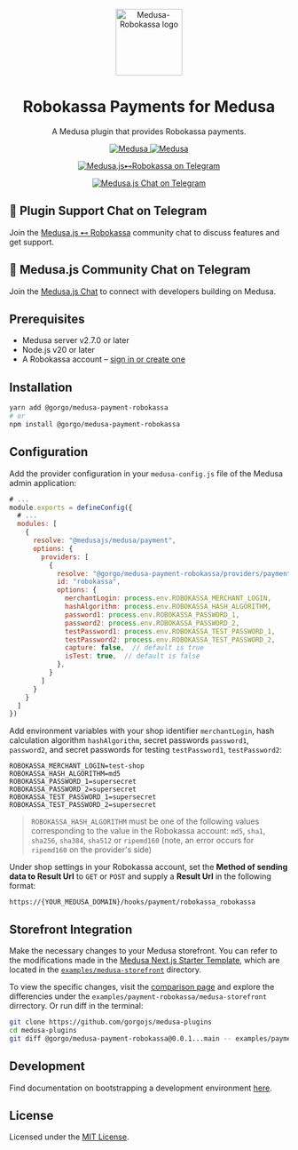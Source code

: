 <p align="center">
  <a href="https://www.medusajs.com">
    <picture>
      <source media="(prefers-color-scheme: dark)" srcset="https://github.com/user-attachments/assets/119f3faf-da2e-476e-bf08-6e557de689b6">
      <source media="(prefers-color-scheme: light)" srcset="https://github.com/user-attachments/assets/119f3faf-da2e-476e-bf08-6e557de689b6">
      <img alt="Medusa-Robokassa logo" src="https://github.com/user-attachments/assets/119f3faf-da2e-476e-bf08-6e557de689b6" height="120">
    </picture>
  </a>
  
</p>

<h1 align="center">
Robokassa Payments for Medusa
</h1>

<p align="center">
A Medusa plugin that provides Robokassa payments.
</p>

<p align="center">
  <a href="https://medusajs.com">
    <img src="https://img.shields.io/badge/Medusa-^2.7.0-blue?logo=medusa" alt="Medusa" />
  </a>
  <a href="https://medusajs.com">
    <img src="https://img.shields.io/badge/Tested_with_Medusa-v2.9.0-green?logo=checkmarx" alt="Medusa" />
  </a>
</p>

<p align="center">
  <a href="https://t.me/medusajs_robokassa">
    <img src="https://img.shields.io/badge/Telegram-Medusa.js⊷Robokassa_Support_Chat-0088cc?logo=telegram&style=social" alt="Medusa.js⊷Robokassa on Telegram" />
  </a>
</p>

<p align="center">
  <a href="https://t.me/medusajs_chat">
    <img src="https://img.shields.io/badge/Telegram-Medusa.js_Dev_Community_Chat-0088cc?logo=telegram&style=social" alt="Medusa.js Chat on Telegram" />
  </a>
</p>

## 💬 Plugin Support Chat on Telegram

Join the [Medusa.js ⊷ Robokassa](https://t.me/medusajs_robokassa) community chat to discuss features and get support.

## 👥 Medusa.js Community Chat on Telegram

Join the [Medusa.js Chat](https://t.me/medusajs_chat) to connect with developers building on Medusa.

## Prerequisites

- Medusa server v2.7.0 or later
- Node.js v20 or later
- A Robokassa account – [sign in or create one](https://login.robokassa.ru/reg?promoCode=gorgo)

## Installation

```bash
yarn add @gorgo/medusa-payment-robokassa
# or
npm install @gorgo/medusa-payment-robokassa
```

## Configuration

Add the provider configuration in your `medusa-config.js` file of the Medusa admin application:

```js
# ...
module.exports = defineConfig({
  # ...
  modules: [
    {
      resolve: "@medusajs/medusa/payment",
      options: {
        providers: [
          {
            resolve: "@gorgo/medusa-payment-robokassa/providers/payment-robokassa",
            id: "robokassa",
            options: {
              merchantLogin: process.env.ROBOKASSA_MERCHANT_LOGIN,
              hashAlgorithm: process.env.ROBOKASSA_HASH_ALGORITHM,
              password1: process.env.ROBOKASSA_PASSWORD_1,
              password2: process.env.ROBOKASSA_PASSWORD_2,
              testPassword1: process.env.ROBOKASSA_TEST_PASSWORD_1,
              testPassword2: process.env.ROBOKASSA_TEST_PASSWORD_2,
              capture: false,  // default is true
              isTest: true,  // default is false
            },
          }   
        ]
      }
    }
  ]
})
```

Add environment variables with your shop identifier `merchantLogin`, hash calculation algorithm `hashAlgorithm`, secret passwords `password1`, `password2`, and secret passwords for testing `testPassword1`, `testPassword2`:

```
ROBOKASSA_MERCHANT_LOGIN=test-shop
ROBOKASSA_HASH_ALGORITHM=md5
ROBOKASSA_PASSWORD_1=supersecret
ROBOKASSA_PASSWORD_2=supersecret
ROBOKASSA_TEST_PASSWORD_1=supersecret
ROBOKASSA_TEST_PASSWORD_2=supersecret
```

> `ROBOKASSA_HASH_ALGORITHM` must be one of the following values corresponding to the value in the Robokassa account: `md5`, `sha1`, `sha256`, `sha384`, `sha512` or `ripemd160` (note, an error occurs for `ripemd160` on the provider's side)

Under shop settings in your Robokassa account, set the **Method of sending data to Result Url** to `GET` or `POST` and supply a **Result Url** in the following format:

```
https://{YOUR_MEDUSA_DOMAIN}/hooks/payment/robokassa_robokassa
```

## Storefront Integration

Make the necessary changes to your Medusa storefront.
You can refer to the modifications made in the [Medusa Next.js Starter Template](https://github.com/medusajs/nextjs-starter-medusa), which are located in the [`examples/medusa-storefront`](https://github.com/gorgojs/medusa-gorgo/tree/main/examples/payment-robokassa/medusa-storefront) directory.

To view the specific changes, visit the [comparison page](https://github.com/gorgojs/medusa-plugins/compare/%40gorgo/medusa-payment-robokassa%400.0.1...main) and explore the differencies under the `examples/payment-robokassa/medusa-storefront` dirrectory. Or run diff in the terminal:

```bash
git clone https://github.com/gorgojs/medusa-plugins
cd medusa-plugins
git diff @gorgo/medusa-payment-robokassa@0.0.1...main -- examples/payment-robokassa/medusa-storefront
```

## Development

Find documentation on bootstrapping a development environment [here](https://github.com/gorgojs/medusa-plugins/tree/main/examples/payment-robokassa).

## License

Licensed under the [MIT License](LICENSE).
